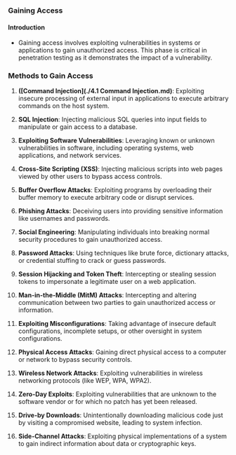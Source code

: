 ### Gaining Access

#### Introduction
- Gaining access involves exploiting vulnerabilities in systems or applications to gain unauthorized access. This phase is critical in penetration testing as it demonstrates the impact of a vulnerability.


### Methods to Gain Access

1. **([Command Injection](./4.1 Command Injection.md)**: Exploiting insecure processing of external input in applications to execute arbitrary commands on the host system.

2. **SQL Injection**: Injecting malicious SQL queries into input fields to manipulate or gain access to a database.

3. **Exploiting Software Vulnerabilities**: Leveraging known or unknown vulnerabilities in software, including operating systems, web applications, and network services.

4. **Cross-Site Scripting (XSS)**: Injecting malicious scripts into web pages viewed by other users to bypass access controls.

5. **Buffer Overflow Attacks**: Exploiting programs by overloading their buffer memory to execute arbitrary code or disrupt services.

6. **Phishing Attacks**: Deceiving users into providing sensitive information like usernames and passwords.

7. **Social Engineering**: Manipulating individuals into breaking normal security procedures to gain unauthorized access.

8. **Password Attacks**: Using techniques like brute force, dictionary attacks, or credential stuffing to crack or guess passwords.

9. **Session Hijacking and Token Theft**: Intercepting or stealing session tokens to impersonate a legitimate user on a web application.

10. **Man-in-the-Middle (MitM) Attacks**: Intercepting and altering communication between two parties to gain unauthorized access or information.

11. **Exploiting Misconfigurations**: Taking advantage of insecure default configurations, incomplete setups, or other oversight in system configurations.

12. **Physical Access Attacks**: Gaining direct physical access to a computer or network to bypass security controls.

13. **Wireless Network Attacks**: Exploiting vulnerabilities in wireless networking protocols (like WEP, WPA, WPA2).

14. **Zero-Day Exploits**: Exploiting vulnerabilities that are unknown to the software vendor or for which no patch has yet been released.

15. **Drive-by Downloads**: Unintentionally downloading malicious code just by visiting a compromised website, leading to system infection.

16. **Side-Channel Attacks**: Exploiting physical implementations of a system to gain indirect information about data or cryptographic keys.
